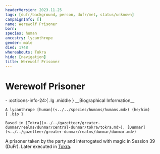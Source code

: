 ```yaml
---
headerVersion: 2023.11.25
tags: [dufr/background, person, dufr/met, status/unknown]
campaignInfo: []
name: Werewolf Prisoner
born:
species: human
ancestry: lycanthrope
gender: male
died: 1748
whereabouts: Tokra
hide: [navigation]
title: Werewolf Prisoner
---
```

# Werewolf Prisoner
<div class="grid cards ext-narrow-margin ext-one-column" markdown>
- :octicons-info-24:{ .lg .middle } __Biographical Information__

    A lycanthrope [human](<../../species/humans/humans.md>) (he/him)  
    { .bio }

    Based in [Tokra](<../../gazetteer/greater-dunmar/realms/dunmar/central-dunmar/tokra/tokra.md>), [Dunmar](<../../gazetteer/greater-dunmar/realms/dunmar/dunmar.md>)
</div>


A prisoner taken by the party and interrogated with magic in Session 39 (DuFr). Later executed in [Tokra](<../../gazetteer/greater-dunmar/realms/dunmar/central-dunmar/tokra/tokra.md>). 
